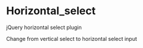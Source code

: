 # Horizontal_select
jQuery horizontal select plugin

Change from vertical select to horizontal select input

